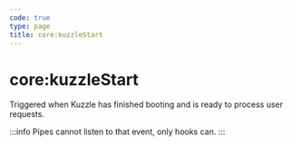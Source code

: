 ```yaml
---
code: true
type: page
title: core:kuzzleStart
---
```


# core:kuzzleStart



Triggered when Kuzzle has finished booting and is ready to process user requests.

:::info
Pipes cannot listen to that event, only hooks can.
:::
